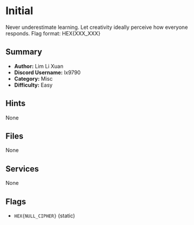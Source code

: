 # Initial
Never underestimate learning. Let creativity ideally perceive how everyone responds.
Flag format: HEX{XXX_XXX}

## Summary
- **Author:** Lim Li Xuan
- **Discord Username:** lx9790
- **Category:** Misc
- **Difficulty:** Easy

## Hints
None

## Files
None

## Services
None

## Flags
- `HEX{NULL_CIPHER}` (static)
